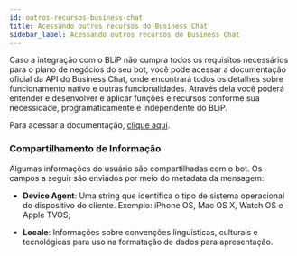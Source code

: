 ```yaml
---
id: outros-recursos-business-chat
title: Acessando outros recursos do Business Chat
sidebar_label: Acessando outros recursos do Business Chat
---
```

 
Caso a integração com o BLiP não cumpra todos os requisitos necessários para o plano de negócios do seu bot, você pode acessar a documentação oficial da API do Business Chat, onde encontrará todos os detalhes sobre funcionamento nativo e outras funcionalidades. Através dela você poderá entender e desenvolver e aplicar funções e recursos conforme sua necessidade, programaticamente e independente do BLiP.
 
Para acessar a documentação, [clique aqui](https://developer.apple.com/documentation/businesschat).
 
### Compartilhamento de Informação
 
Algumas informações do usuário são compartilhadas com o bot. Os campos a seguir são enviados por meio do metadata da mensagem:
 
* **Device Agent**: Uma string que identifica o tipo de sistema operacional do dispositivo do cliente. Exemplo: iPhone OS, Mac OS X, Watch OS e Apple TVOS;
 
* **Locale**: Informações sobre convenções linguísticas, culturais e tecnológicas para uso na formatação de dados para apresentação.
 
<!-- Rating frame -->
<script type="text/javascript" src="/scripts/rating.js"></script>

